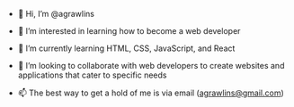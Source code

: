 - 👋 Hi, I’m @agrawlins

- 👀 I’m interested in learning how to become a web developer

- 🌱 I’m currently learning HTML, CSS, JavaScript, and React

- 💞️ I’m looking to collaborate with web developers to create websites and applications that cater to specific needs

- 📫 The best way to get a hold of me is via email (agrawlins@gmail.com)

<!---
agrawlins/agrawlins is a ✨ special ✨ repository because its `README.md` (this file) appears on your GitHub profile.
You can click the Preview link to take a look at your changes.
--->
